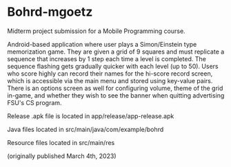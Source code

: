 # Bohrd-mgoetz
Midterm project submission for a Mobile Programming course.

Android-based application where user plays a Simon/Einstein type memorization game. They are given a grid of 9 squares and must replicate a sequence that increases by 1 step each time a level is completed. The sequence flashing gets gradually quicker with each level (up to 50).
Users who score highly can record their names for the hi-score record screen, which is accessible via the main menu and stored using key-value pairs.
There is an options screen as well for configuring volume, theme of the grid in-game, and whether they wish to see the banner when quitting advertising FSU's CS program.

Release .apk file is located in app/release/app-release.apk

Java files located in src/main/java/com/example/bohrd

Resource files located in src/main/res

(originally published March 4th, 2023)
